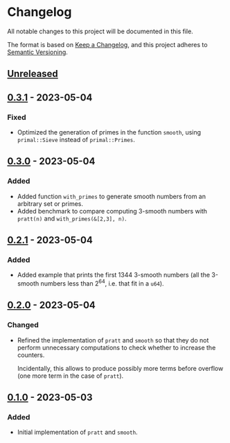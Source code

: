 # Changelog

All notable changes to this project will be documented in this file.

The format is based on [Keep a Changelog](https://keepachangelog.com),
and this project adheres to [Semantic Versioning](https://semver.org).

<!-- next-header -->
## [Unreleased]

## [0.3.1] - 2023-05-04

### Fixed

- Optimized the generation of primes in the function `smooth`, using
  `primal::Sieve` instead of `primal::Primes`.

## [0.3.0] - 2023-05-04

### Added

- Added function `with_primes` to generate smooth numbers from an arbitrary
  set or primes.
- Added benchmark to compare computing 3-smooth numbers with `pratt(n)` and
  `with_primes(&[2,3], n)`.

## [0.2.1] - 2023-05-04

### Added

- Added example that prints the first 1344 3-smooth numbers
  (all the 3-smooth numbers less than $2^64$, i.e. that fit in a `u64`).

## [0.2.0] - 2023-05-04

### Changed

- Refined the implementation of `pratt` and `smooth` so that they do not
  perform unnecessary computations to check whether to increase the counters.

  Incidentally, this allows to produce possibly more terms before overflow
  (one more term in the case of `pratt`).

## [0.1.0] - 2023-05-03

### Added

- Initial implementation of `pratt` and `smooth`.

<!-- next-url -->
[Unreleased]: https://github.com/FedericoStra/smooth-numbers/compare/v0.3.1...HEAD
[0.3.1]: https://github.com/FedericoStra/smooth-numbers/compare/v0.3.0...v0.3.1
[0.3.0]: https://github.com/FedericoStra/smooth-numbers/compare/v0.2.1...v0.3.0
[0.2.1]: https://github.com/FedericoStra/smooth-numbers/compare/v0.2.0...v0.2.1
[0.2.0]: https://github.com/FedericoStra/smooth-numbers/compare/v0.1.0...v0.2.0
[0.1.0]: https://github.com/FedericoStra/smooth-numbers/releases/tag/v0.1.0
